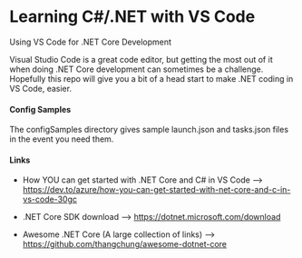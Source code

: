 # Learning C#/.NET with VS Code
Using VS Code for .NET Core Development

Visual Studio Code is a great code editor, but getting the most out of it when doing .NET Core development can sometimes be a challenge.  Hopefully this repo will give you a bit of a head start to make .NET coding in VS Code, easier.

#### Config Samples
The configSamples directory gives sample launch.json and tasks.json files in the event you need them.

#### Links

* How YOU can get started with .NET Core and C# in VS Code --> <https://dev.to/azure/how-you-can-get-started-with-net-core-and-c-in-vs-code-30gc>

* .NET Core SDK download --> <https://dotnet.microsoft.com/download>

* Awesome .NET Core (A large collection of links) --> <https://github.com/thangchung/awesome-dotnet-core>

